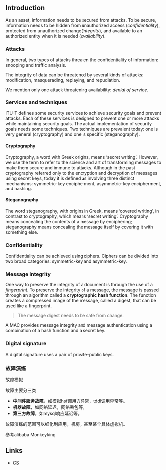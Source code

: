 ## Introduction

As an asset, information needs to be secured from attacks.
To be secure, information needs to be hidden from unauthorized access (*confidentiality*), protected from unauthorized change(*integrity*), and available to an authorized entity when it is needed (*availability*).

### Attacks

In general, two types of attacks threaten the confidentiality of information: snooping and traffic analysis.

The integrity of data can be threatened by several kinds of attacks: modification, masquerading, replaying, and repudiation.

We mention only one attack threatening availability: *denial of service*.

### Services and techniques

ITU-T defines some security services to achieve security goals and prevent attacks.
Each of these services is designed to prevent one or more attacks while maintaining security goals. The actual implementation of security goals needs some techniques.
Two techniques are prevalent today: one is very general (cryptography) and one is specific (steganography).

#### Cryptography

Cryptography, a word with Greek origins, means ‘secret writing’. However, we use the term to refer to the science and art of transforming messages to make them secure and immune to attacks.
Although in the past cryptography referred only to the encryption and decryption of messages using secret keys, today it is defined as involving three distinct mechanisms: symmetric-key encipherment, asymmetric-key encipherment, and hashing.

#### Steganography

The word steganography, with origins in Greek, means ‘covered writing’, in contrast to cryptography, which means ‘secret writing’.
Cryptography means concealing the contents of a message by enciphering; steganography means concealing the message itself by covering it with something else.

### Confidentiality

Confidentiality can be achieved using ciphers. Ciphers can be divided into two broad categories: symmetric-key and asymmetric-key.

### Message integrity

One way to preserve the integrity of a document is through the use of a *fingerprint*.
To preserve the integrity of a message, the message is passed through an algorithm called a **cryptographic hash function**.
The function creates a compressed image of the message, called a digest, that can be used like a fingerprint.

> The message digest needs to be safe from change.

A MAC provides message integrity and message authentication using a combination of a hash function and a secret key.

### Digital signature

A digital signature uses a pair of private–public keys.

### 故障演练

故障模拟

故障主要分三类

- **中间件服务故障**，如模拟hsf调用方异常，tddl调用异常等。
- **机器故障**，如网络延迟，网络丢包等。
- **第三方故障**，如mysql响应延迟等。

故障演练的范围可以细化到应用，机房，甚至某个具体虚拟机。

参考alibaba Monkeyking


## Links

- [CS](/docs/CS/CS.md)
